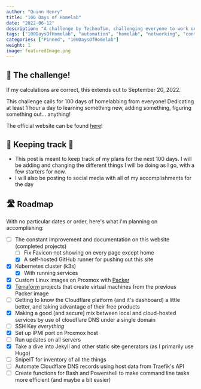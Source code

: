 ```yaml
---
author: "Quinn Henry"
title: "100 Days of Homelab"
date: "2022-06-12"
description: "A challenge by TechnoTim, challenging everyone to work on something in their homelab at least 1 hour a day, for 100 days."
tags: ["100DaysOfHomelab", "automation", "homelab", "networking", "containerization"]
categories: ["Pinned", "100DaysOfHomelab"]
weight: 1
image: featuredImage.png
---
```


## 📆 The challenge!

If my calculations are correct, this extends out to September 20, 2022.

This challenge calls for 100 days of homelabbing from everyone! Dedicating at least 1 hour a day to learning something new, adding something, figuring something out... anything!

The official website can be found [here](https://100daysofhomelab.com)!


## 📝 Keeping track 📱

 - This post is meant to keep track of my plans for the next 100 days. I will be adding and changing the different things I will be doing as I go, with a few starters for now.
 - I will also be posting to social media with all of my accomplishments for the day


## 🛣️ Roadmap

With no particular dates or order, here's what I'm planning on accomplishing:

 - [ ] The constant improvement and documentation on this website (completed projects)
   - [ ] Fix Favicon not showing on every page except home
   - [X] A self-hosted GitHub runner for pushing out this site
 - [X] Kubernetes cluster (k3s)
   - [X] With running services
 - [X] Custom Linux images on Proxmox with [Packer](https://www.packer.io/)
 - [X] [Terraform](https://www.hashicorp.com/products/terraform) projects that create virtual machines from the previous Packer image
 - [ ] Getting to know the Cloudflare platform (and it's dashboard) a little better, and taking advantage of their free products
 - [X] Making a good [and secure] mix between local and cloud-hosted services by use of cloudflare DNS under a single domain
 - [ ] SSH Key *everything*
 - [X] Set up IPMI port on Proxmox host
 - [ ] Run updates on all servers
 - [X] Take a dive into Jekyll and other static site generators (as I primarily use Hugo)
 - [ ] SnipeIT for inventory of all the things
 - [ ] Automate Cloudflare DNS records using host data from Traefik's API
 - [ ] Create functions for Bash and Powershell to make command line tasks more efficient (and maybe a bit easier)